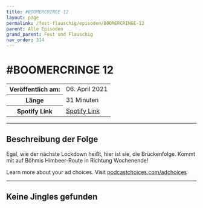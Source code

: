 ```yaml
---
title: #BOOMERCRINGE 12
layout: page
permalink: /fest-flauschig/episoden/BOOMERCRINGE-12
parent: Alle Episoden
grand_parent: Fest und Flauschig
nav_order: 314
---
```


# #BOOMERCRINGE 12
<table class="resp-table dcf-table dcf-table-responsive dcf-table-bordered dcf-table-striped dcf-w-100%">
                    <tbody>
                        <tr>
                            <th scope="row">Veröffentlich am:</th>
                            <td data-label="Veröffentlich am:">06. April 2021</td>
                        </tr>
                        <tr>
                            <th scope="row">Länge </th>
                            <td data-label="Länge ">31 Minuten</td>
                        </tr><tr>
                                <th scope="row">Spotify Link</th>
                                <td data-label="Spotify Link"><a href="https://open.spotify.com/episode/03aPzf0JLws7hb14yevJPK">Spotify Link</a></td>
                            </tr></tbody>
                </table>

***

## Beschreibung der Folge

<div>
<p>Egal, wie der nächste Lockdown heißt, hier ist sie, die Brückenfolge. Kommt mit auf Böhmis Himbeer-Route in Richtung Wochenende!</p><p> </p><p>Learn more about your ad choices. Visit <a href="https://podcastchoices.com/adchoices">podcastchoices.com/adchoices</a></p>  
</div>

***

## Keine Jingles gefunden